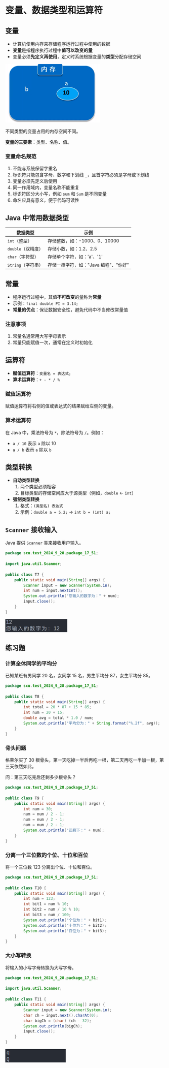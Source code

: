 # 变量、数据类型和运算符

## 变量

- 计算机使用内存来存储程序运行过程中使用的数据
- **变量**是指程序执行过程中**值可以改变的量**
- 变量必须**先定义再使用**，定义时系统根据变量的**类型**分配存储空间

<img src="../images/image-202409281748.png" style="zoom: 50%;" />

不同类型的变量占用的内存空间不同。

**变量的三要素**：类型、名称、值。

### 变量命名规范

1. 不能与系统保留字重名
2. 标识符只能包含字母、数字和下划线 `_`，且首字符必须是字母或下划线
3. 变量必须先定义后使用
4. 同一作用域内，变量名称不能重复
5. 标识符区分大小写，例如 `sum` 和 `Sum` 是不同变量
6. 命名应具有意义，便于代码可读性

## Java 中常用数据类型

| 数据类型           | 示例                                  |
| ------------------ | ------------------------------------- |
| `int`（整型）      | 存储整数，如：-1000、0、10000         |
| `double`（双精度） | 存储小数，如：1.2、2.5                |
| `char`（字符型）   | 存储单个字符，如：'a'、'1'            |
| `String`（字符串） | 存储一串字符，如："Java 编程"、"你好" |

## 常量

- 程序运行过程中，其值**不可改变**的量称为**常量**
- 示例：`final double PI = 3.14;`
- **常量的优点**：保证数据安全性，避免代码中不当修改常量值

### 注意事项

1. 常量名通常用大写字母表示
2. 常量只能赋值一次，通常在定义时初始化

## 运算符

- **赋值运算符**：`变量名 = 表达式;`
- **算术运算符**：`+ - * / %`

### 赋值运算符

赋值运算符将右侧的值或表达式的结果赋给左侧的变量。

### 算术运算符

在 Java 中，乘法符号为 `*`，除法符号为 `/`。例如：

- `a / 10` 表示 `a` 除以 10
- `a / b` 表示 `a` 除以 `b`

## 类型转换

- **自动类型转换**
  1. 两个类型必须相容
  2. 目标类型的存储空间应大于源类型（例如，`double` ← `int`）
- **强制类型转换**
  1. 格式：`(类型名) 表达式`
  2. 示例：`double a = 5.2;` → `int b = (int) a;`

## `Scanner` 接收输入

Java 提供 `Scanner` 类来接收用户输入。

```java
package scu.test_2024_9_28.package_17_51;

import java.util.Scanner;

public class T7 {
    public static void main(String[] args) {
        Scanner input = new Scanner(System.in);
        int num = input.nextInt();
        System.out.println("您输入的数字为：" + num);
        input.close();
    }
}
```

<img src="../images/image-202409281916.png" style="zoom: 67%;" />

## 练习题

### 计算全体同学的平均分

已知某班有男同学 20 名，女同学 15 名，男生平均分 87，女生平均分 85。

```java
package scu.test_2024_9_28.package_17_51;

public class T8 {
    public static void main(String[] args) {
        int total = 20 * 87 + 15 * 85;
        int num = 20 + 15;
        double avg = total * 1.0 / num;
        System.out.println("平均分为：" + String.format("%.2f", avg));
    }
}
```

### 骨头问题

格莱尔买了 30 根骨头，第一天吃掉一半后再吃一根，第二天再吃一半加一根，第三天依然如此。

问：第三天吃完后还剩多少根骨头？

```java
package scu.test_2024_9_28.package_17_51;

public class T9 {
    public static void main(String[] args) {
        int num = 30;
        num = num / 2 - 1;
        num = num / 2 - 1;
        num = num / 2 - 1;
        System.out.println("还剩下：" + num);
    }
}
```

### 分离一个三位数的个位、十位和百位

将一个三位数 123 分离出个位、十位和百位。

```java
package scu.test_2024_9_28.package_17_51;

public class T10 {
    public static void main(String[] args) {
        int num = 123;
        int bit1 = num % 10;
        int bit2 = num / 10 % 10;
        int bit3 = num / 100;
        System.out.println("个位为：" + bit1);
        System.out.println("十位为：" + bit2);
        System.out.println("百位为：" + bit3);
    }
}
```

### 大小写转换

将输入的小写字母转换为大写字母。

```java
package scu.test_2024_9_28.package_17_51;

import java.util.Scanner;

public class T11 {
    public static void main(String[] args) {
        Scanner input = new Scanner(System.in);
        char ch = input.next().charAt(0);
        char bigCh = (char) (ch - 32);
        System.out.println(bigCh);
        input.close();
    }
}
```

<img src="../images/image-202409281948.png" style="zoom: 67%;" />
